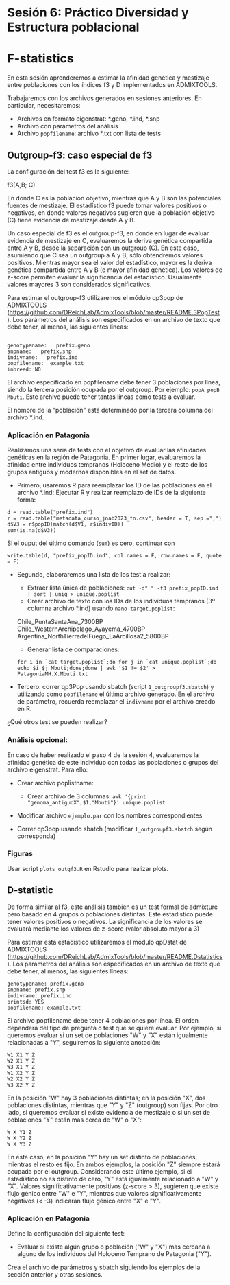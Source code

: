 # Sesión 6: Práctico Diversidad y Estructura poblacional
# F-statistics

En esta sesión aprenderemos a estimar la afinidad genética y mestizaje entre poblaciones con los índices f3 y D implementados en ADMIXTOOLS.

Trabajaremos con los archivos generados en sesiones anteriores. En particular, necesitaremos:
- Archivos en formato eigenstrat: *.geno, *.ind, *.snp
- Archivo con parámetros del análisis
- Archivo `popfilename`: archivo *.txt con lista de tests


## Outgroup-f3: caso especial de f3

La configuración del test f3 es la siguiente:

  f3(A,B; C)

En donde C es la población objetivo, mientras que A y B son las potenciales fuentes de mestizaje. El estadístico f3 puede tomar valores positivos o negativos, en donde valores negativos sugieren que la población objetivo (C) tiene evidencia de mestizaje desde A y B.

Un caso especial de f3 es el outgroup-f3, en donde en lugar de evaluar evidencia de mestizaje en C, evaluaremos la deriva genética compartida entre A y B, desde la separación con un outgroup (C). En este caso, asumiendo que C sea un outgroup a A y B, sólo obtendremos valores positivos. Mientras mayor sea el valor del estadístico, mayor es la deriva genética compartida entre A y B (o mayor afinidad genética). Los valores de z-score permiten evaluar la significancia del estadístico. Usualmente valores mayores 3 son considerados significativos.  

Para estimar el outgroup-f3 utilizaremos el módulo qp3pop de ADMIXTOOLS (https://github.com/DReichLab/AdmixTools/blob/master/README.3PopTest
). Los parámetros del análisis son especificados en un archivo de texto que debe tener, al menos, las siguientes líneas:

```

genotypename:   prefix.geno
snpname:   prefix.snp
indivname:   prefix.ind
popfilename:  example.txt
inbreed: NO

```

El archivo especificado en popfilename debe tener 3 poblaciones por línea, siendo la tercera posición ocupada por el outgroup. Por ejemplo: `popA popB Mbuti`. Este archivo puede tener tantas líneas como tests a evaluar.

El nombre de la "población" está determinado por la tercera columna del archivo *.ind.  

### Aplicación en Patagonia
Realizamos una seria de tests con el objetivo de evaluar las afinidades genéticas en la región de Patagonia. En primer lugar, evaluaremos la afinidad entre individuos tempranos (Holoceno Medio) y el resto de los grupos antiguos y modernos disponibles en el set de datos.

- Primero, usaremos R para reemplazar los ID de las poblaciones en el archivo *.ind:
Ejecutar R y realizar reemplazo de IDs de la siguiente forma:

```
d = read.table("prefix.ind")
r = read.table("metadata_curso_jnab2023_fn.csv", header = T, sep =",")
d$V3 = r$popID[match(d$V1, r$indivID)]
sum(is.na(d$V3))

```
Si el ouput del último comando (`sum`) es cero, continuar con

`write.table(d, "prefix_popID.ind", col.names = F, row.names = F, quote = F)`

- Segundo, elaboraremos una lista de los test a realizar:
  - Extraer lista única de poblaciones: 
  `cut -d" " -f3 prefix_popID.ind | sort | uniq > unique.poplist`
  - Crear archivo de texto con los IDs de los individuos tempranos (3º columna archivo *.ind) usando `nano target.poplist`:

  Chile_PuntaSantaAna_7300BP
  Chile_WesternArchipelago_Ayayema_4700BP
  Argentina_NorthTierradelFuego_LaArcillosa2_5800BP

  - Generar lista de comparaciones:
  
  ```
  for i in `cat target.poplist`;do for j in `cat unique.poplist`;do echo $i $j Mbuti;done;done | awk '$1 != $2' > PatagoniaMH.X.Mbuti.txt

  ```

- Tercero: correr qp3Pop usando sbatch (script `1_outgroupf3.sbatch`) y utilizando como `popfilename` el último archivo generado. En el archivo de parámetro, recuerda reemplazar el `indivname` por el archivo creado en R.

¿Qué otros test se pueden realizar?


### Análisis opcional:
En caso de haber realizado el paso 4 de la sesión 4, evaluaremos la afinidad genética de este individuo con todas las poblaciones o grupos del archivo eigenstrat. Para ello:
- Crear archivo poplistname:
  - Crear archivo de 3 columnas: 
  `awk '{print "genoma_antiguoX",$1,"Mbuti"}' unique.poplist`

- Modificar archivo `ejemplo.par` con los nombres correspondientes

- Correr qp3pop usando sbatch (modificar `1_outgroupf3.sbatch` según corresponda)

### Figuras

Usar script `plots_outgf3.R` en Rstudio para realizar plots.


## D-statistic

De forma similar al f3, este análisis también es un test formal de admixture pero basado en 4 grupos o poblaciones distintas. Este estadístico puede tener valores positivos o negativos. La significancia de los valores se evaluará mediante los valores de z-score (valor absoluto mayor a 3)  

Para estimar esta estadístico utilizaremos el módulo qpDstat de ADMIXTOOLS (https://github.com/DReichLab/AdmixTools/blob/master/README.Dstatistics
). Los parámetros del análisis son especificados en un archivo de texto que debe tener, al menos, las siguientes líneas:

```
genotypename: prefix.geno
snpname: prefix.snp
indivname: prefix.ind
printsd: YES
popfilename: example.txt

```

El archivo popfilename debe tener 4 poblaciones por línea. El orden dependerá del tipo de pregunta o test que se quiere evaluar. Por ejemplo, si queremos evaluar si un set de poblaciones "W" y "X" están igualmente relacionadas a "Y", seguiremos la siguiente anotación:

```
W1 X1 Y Z
W2 X1 Y Z
W3 X1 Y Z
W1 X2 Y Z
W2 X2 Y Z
W3 X2 Y Z
```

En la posición "W" hay 3 poblaciones distintas; en la posición "X", dos poblaciones distintas, mientras que "Y" y "Z" (outgroup) son fijas. Por otro lado, si queremos evaluar si existe evidencia de mestizaje o si un set de poblaciones "Y" están mas cerca de "W" o "X":

```
W X Y1 Z
W X Y2 Z
W X Y3 Z

```

En este caso, en la posición "Y" hay un set distinto de poblaciones, mientras el resto es fijo. En ambos ejemplos, la posición "Z" siempre estará ocupada por el outgroup. Considerando este último ejemplo, si el estadístico no es distinto de cero, "Y" está igualmente relacionado a "W" y "X". Valores significativamente positivos (z-score > 3), sugieren que existe flujo génico entre "W" e "Y", mientras que valores significativamente negativos (< -3) indicaran flujo génico entre "X" e "Y".

### Aplicación en Patagonia

Define la configuración del siguiente test:

- Evaluar si existe algún grupo o población ("W" y "X") mas cercana a alguno de los individuos del Holoceno Temprano de Patagonia ("Y").

Crea el archivo de parámetros y sbatch siguiendo los ejemplos de la sección anterior y otras sesiones. 


